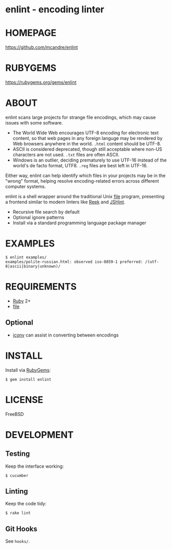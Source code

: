 # enlint - encoding linter

# HOMEPAGE

https://github.com/mcandre/enlint

# RUBYGEMS

https://rubygems.org/gems/enlint

# ABOUT

enlint scans large projects for strange file encodings, which may cause issues with some software.

* The World Wide Web encourages UTF-8 encoding for electronic text content, so that web pages in any foreign languge may be rendered by Web browsers anywhere in the world. `.html` content should be UTF-8.
* ASCII is considered deprecated, though still acceptable where non-US characters are not used. `.txt` files are often ASCII.
* Windows is an outlier, deciding prematurely to use UTF-16 instead of the world's de facto format, UTF8. `.reg` files are best left in UTF-16.

Either way, enlint can help identify which files in your projects may be in the "wrong" format, helping resolve encoding-related errors across different computer systems.

enlint is a shell wrapper around the traditional Unix [file](http://darwinsys.com/file/) program, presenting a frontend similar to modern linters like [Reek](https://github.com/troessner/reek/wiki) and [JSHint](http://jshint.com/).

* Recursive file search by default
* Optional ignore patterns
* Install via a standard programming language package manager

# EXAMPLES

```
$ enlint examples/
examples/polite-russian.html: observed iso-8859-1 preferred: /(utf-8|ascii|binary|unknown)/
```

# REQUIREMENTS

* [Ruby](https://www.ruby-lang.org/) 2+
* [file](http://darwinsys.com/file/)

## Optional

* [iconv](http://www.gnu.org/savannah-checkouts/gnu/libiconv/documentation/libiconv-1.13/iconv.1.html) can assist in converting between encodings

# INSTALL

Install via [RubyGems](http://rubygems.org/):

```
$ gem install enlint
```

# LICENSE

FreeBSD

# DEVELOPMENT

## Testing

Keep the interface working:

```
$ cucumber
```

## Linting

Keep the code tidy:

```
$ rake lint
```

## Git Hooks

See `hooks/`.
